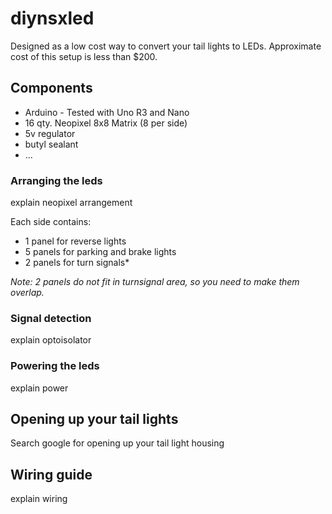 # diynsxled

Designed as a low cost way to convert your tail lights to LEDs.
Approximate cost of this setup is less than $200.

## Components

* Arduino - Tested with Uno R3 and Nano
* 16 qty. Neopixel 8x8 Matrix (8 per side)
* 5v regulator
* butyl sealant
* ...

### Arranging the leds
explain neopixel arrangement

Each side contains:
* 1 panel for reverse lights
* 5 panels for parking and brake lights
* 2 panels for turn signals*

_Note: 2 panels do not fit in turnsignal area, so you need to make them overlap._

### Signal detection
explain optoisolator

### Powering the leds
explain power

## Opening up your tail lights
Search google for opening up your tail light housing

## Wiring guide
explain wiring
